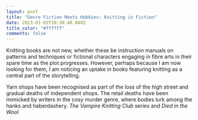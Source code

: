 ```yaml
---
layout: post
title: "Genre Fiction Meets Hobbies: Knitting in Fiction"
date: 2023-01-02T10:30:40.840Z
title_color: "#ffffff"
comments: false
---
```

K﻿nitting books are not new, whether these be instruction manuals on patterns and techniques or fictional characters engaging in fibre arts in their spare time as the plot progresses. However, perhaps because I am now looking for them, I am noticing an uptake in books featuring knitting as a central part of the storytelling.

Y﻿arn shops have been recognised as part of the loss of the high street and gradual deaths of independent shops. The retail deaths have been mimicked by writers in the cosy murder genre, where bodies lurk among the hanks and haberdashery. *The Vampire Knitting Club* series and *Died in the Wool*